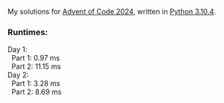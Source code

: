 My solutions for [Advent of Code 2024](https://adventofcode.com/2024), written in [Python 3.10.4](https://www.python.org/).

### Runtimes:  
Day 1:  
&nbsp;&nbsp;Part 1: 0.97 ms  
&nbsp;&nbsp;Part 2: 11.15 ms  
Day 2:  
&nbsp;&nbsp;Part 1: 3.28 ms  
&nbsp;&nbsp;Part 2: 8.69 ms  
